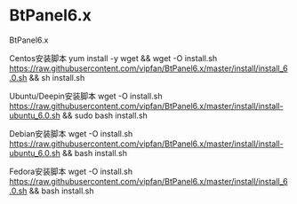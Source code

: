 # BtPanel6.x
BtPanel6.x

Centos安装脚本 
yum install -y wget && wget -O install.sh https://raw.githubusercontent.com/vipfan/BtPanel6.x/master/install/install_6.0.sh && sh install.sh

Ubuntu/Deepin安装脚本 
wget -O install.sh https://raw.githubusercontent.com/vipfan/BtPanel6.x/master/install/install-ubuntu_6.0.sh && sudo bash install.sh

Debian安装脚本 
wget -O install.sh https://raw.githubusercontent.com/vipfan/BtPanel6.x/master/install/install-ubuntu_6.0.sh && bash install.sh

Fedora安装脚本 
wget -O install.sh https://raw.githubusercontent.com/vipfan/BtPanel6.x/master/install/install_6.0.sh && bash install.sh

